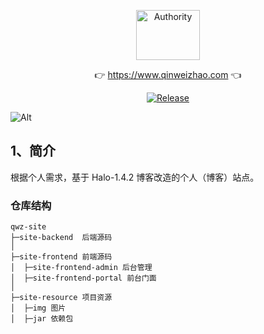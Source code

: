 <p align="center">
  <a class="logo" href="https://github.com/qinweizhao/qwz-site">
    <img src="https://cdn.jsdelivr.net/gh/qinweizhao/qwz-site@master/logo.png" height="80" width="45%" alt="Authority">
  </a>
</p>

<p align="center">
👉 <a href="https://www.qinweizhao.com">https://www.qinweizhao.com</a> 👈
</p>

<p align="center">
  <a href="https://github.com/qinweizhao/qwz-site" target="_blank">
    <img src="https://img.shields.io/github/v/release/qinweizhao/qwz-site?include_prereleases" alt="Release"/>
  </a>
</p>


![Alt](https://repobeats.axiom.co/api/embed/407d1af8c2e1faff46c37b1336137e2d0d7e27c4.svg "Analytics image")
## 1、简介

根据个人需求，基于 Halo-1.4.2 博客改造的个人（博客）站点。

### 仓库结构

```
qwz-site
├─site-backend  后端源码
│
├─site-frontend 前端源码
│  ├─site-frontend-admin 后台管理
│  ├─site-frontend-portal 前台门面
│ 
├─site-resource 项目资源
│  ├─img 图片
│  ├─jar 依赖包
```

